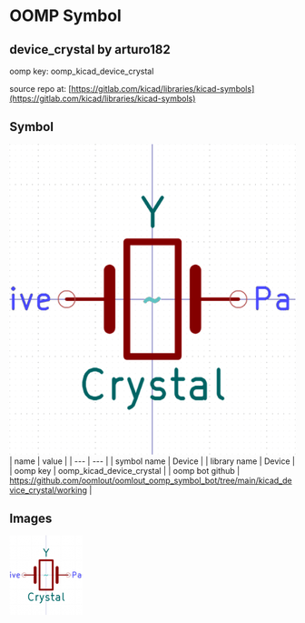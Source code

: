 # OOMP Symbol  
## device_crystal  by arturo182  
  
oomp key: oomp_kicad_device_crystal  
  
source repo at: [https://gitlab.com/kicad/libraries/kicad-symbols](https://gitlab.com/kicad/libraries/kicad-symbols)  
## Symbol  
  
[![working.png](working_600.png)](working.png)  
| name | value | 
| --- | --- | 
| symbol name | Device | 
| library name | Device | 
| oomp key | oomp_kicad_device_crystal | 
| oomp bot github | https://github.com/oomlout/oomlout_oomp_symbol_bot/tree/main/kicad_device_crystal/working | 
## Images  
  
[![working.png](working_140.png)](working.png)  

